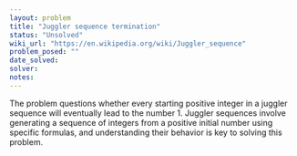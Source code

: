 ```yaml
---
layout: problem
title: "Juggler sequence termination"
status: "Unsolved"
wiki_url: "https://en.wikipedia.org/wiki/Juggler_sequence"
problem_posed: ""
date_solved:
solver:
notes:
---
```

The problem questions whether every starting positive integer in a juggler sequence will eventually lead to the number 1. Juggler sequences involve generating a sequence of integers from a positive initial number using specific formulas, and understanding their behavior is key to solving this problem.